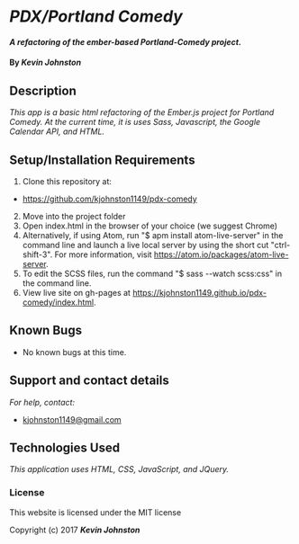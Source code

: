 # _PDX/Portland Comedy_

#### _A refactoring of the ember-based Portland-Comedy project._

#### By _**Kevin Johnston**_

## Description

_This app is a basic html refactoring of the Ember.js project for Portland Comedy.  At the current time, it is uses Sass, Javascript, the Google Calendar API, and HTML._

## Setup/Installation Requirements

1. Clone this repository at:
  * https://github.com/kjohnston1149/pdx-comedy
2. Move into the project folder
3. Open index.html in the browser of your choice (we suggest Chrome)
4. Alternatively, if using Atom, run "$ apm install atom-live-server" in the command line and launch a live local server by using the short cut "ctrl-shift-3".  For more information, visit https://atom.io/packages/atom-live-server.
5. To edit the SCSS files, run the command "$ sass --watch scss:css" in the command line.
6. View live site on gh-pages at https://kjohnston1149.github.io/pdx-comedy/index.html.

## Known Bugs

* No known bugs at this time.

## Support and contact details

_For help, contact:_
* [kjohnston1149@gmail.com](mailto:kjohnston1149@gmail.com)

## Technologies Used

_This application uses HTML, CSS, JavaScript, and JQuery._

### License

This website is licensed under the MIT license

Copyright (c) 2017 **_Kevin Johnston_**
